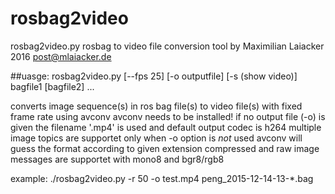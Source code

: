 # rosbag2video

rosbag2video.py
rosbag to video file conversion tool 
by Maximilian Laiacker 2016
post@mlaiacker.de

##uasge:
rosbag2video.py [--fps 25] [-o outputfile] [-s (show video)] bagfile1 [bagfile2] ...

converts image sequence(s) in ros bag file(s) to video file(s) with fixed frame rate using avconv
avconv needs to be installed!
if no output file (-o) is given the filename '<topic>.mp4' is used and default output codec is h264
multiple image topics are supportet only when -o option is _not_ used
avconv will guess the format according to given extension
compressed and raw image messages are supportet with mono8 and bgr8/rgb8

example:
./rosbag2video.py -r 50 -o test.mp4 peng_2015-12-14-13-*.bag
